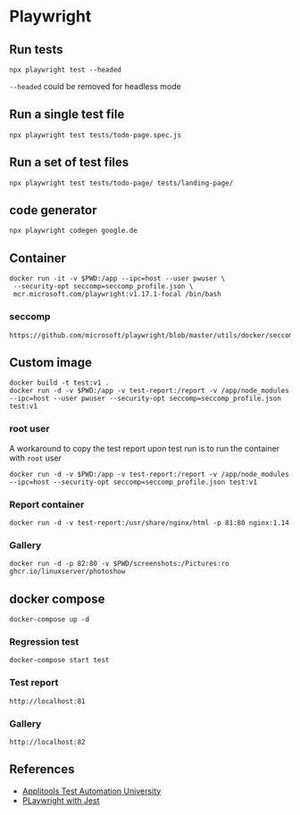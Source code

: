 # Playwright

## Run tests

```shell
npx playwright test --headed
```

`--headed` could be removed for headless mode

## Run a single test file

```shell
npx playwright test tests/todo-page.spec.js
```

## Run a set of test files

```shell
npx playwright test tests/todo-page/ tests/landing-page/
```

## code generator

```shell
npx playwright codegen google.de
```

## Container

```shell
docker run -it -v $PWD:/app --ipc=host --user pwuser \
 --security-opt seccomp=seccomp_profile.json \
 mcr.microsoft.com/playwright:v1.17.1-focal /bin/bash
```
### seccomp

```
https://github.com/microsoft/playwright/blob/master/utils/docker/seccomp_profile.json
```

## Custom image

```shell
docker build -t test:v1 .
docker run -d -v $PWD:/app -v test-report:/report -v /app/node_modules --ipc=host --user pwuser --security-opt seccomp=seccomp_profile.json test:v1
```

### root user

A workaround to copy the test report upon test run is to run the container with `root` user

```shell
docker run -d -v $PWD:/app -v test-report:/report -v /app/node_modules --ipc=host --security-opt seccomp=seccomp_profile.json test:v1
```

### Report container

```shell
docker run -d -v test-report:/usr/share/nginx/html -p 81:80 nginx:1.14
```

### Gallery

```shell
docker run -d -p 82:80 -v $PWD/screenshots:/Pictures:ro ghcr.io/linuxserver/photoshow
```

## docker compose

```shell
docker-compose up -d
```

### Regression test

```shell
docker-compose start test
```

### Test report

```
http://localhost:81
```

### Gallery

```
http://localhost:82
```

## References

- [Applitools Test Automation University](https://testautomationu.applitools.com/js-playwright-tutorial/)
- [PLaywright with Jest](https://github.com/ortoniKC/Playwright-TypeScript-Jest)